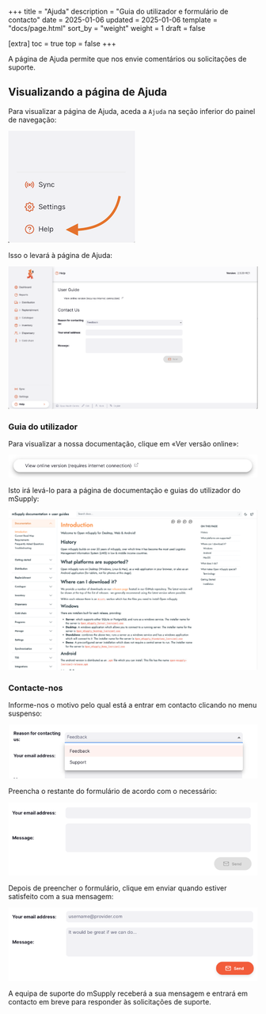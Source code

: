 +++
title = "Ajuda"
description = "Guia do utilizador e formulário de contacto"
date = 2025-01-06
updated = 2025-01-06
template = "docs/page.html"
sort_by = "weight"
weight = 1
draft = false

[extra]
toc = true
top = false
+++

A página de Ajuda permite que nos envie comentários ou solicitações de suporte.

## Visualizando a página de Ajuda

Para visualizar a página de Ajuda, aceda a `Ajuda` na seção inferior do painel de navegação:

![Ajuda: nav](images/help_nav.png)

Isso o levará à página de Ajuda:

![Página de Ajuda](images/help_page.png)

### Guia do utilizador

Para visualizar a nossa documentação, clique em «Ver versão online»:

![Link do guia do utilizador](images/user_guide_button.png)

Isto irá levá-lo para a página de documentação e guias do utilizador do mSupply:

![Documentação do mSupply](images/msupply_documentation.png)

### Contacte-nos

Informe-nos o motivo pelo qual está a entrar em contacto clicando no menu suspenso:

![Ajuda: motivo](images/contact_form_reason.png)

Preencha o restante do formulário de acordo com o necessário:

![Ajuda: corpo](images/contact_form_body.png)

Depois de preencher o formulário, clique em enviar quando estiver satisfeito com a sua mensagem:

![Ajuda: enviar](images/contact_form_send.png)

A equipa de suporte do mSupply receberá a sua mensagem e entrará em contacto em breve para responder às solicitações de suporte.
